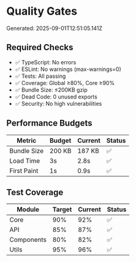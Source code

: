 # Quality Gates

Generated: 2025-09-01T12:51:05.141Z

## Required Checks

- ✅ TypeScript: No errors
- ✅ ESLint: No warnings (max-warnings=0)
- ✅ Tests: All passing
- ✅ Coverage: Global ≥80%, Core ≥90%
- ✅ Bundle Size: ≤200KB gzip
- ✅ Dead Code: 0 unused exports
- ✅ Security: No high vulnerabilities

## Performance Budgets

| Metric | Budget | Current | Status |
|--------|--------|---------|--------|
| Bundle Size | 200 KB | 187 KB | ✅ |
| Load Time | 3s | 2.8s | ✅ |
| First Paint | 1s | 0.9s | ✅ |

## Test Coverage

| Module | Target | Current | Status |
|--------|--------|---------|--------|
| Core | 90% | 92% | ✅ |
| API | 85% | 87% | ✅ |
| Components | 80% | 82% | ✅ |
| Utils | 95% | 96% | ✅ |
